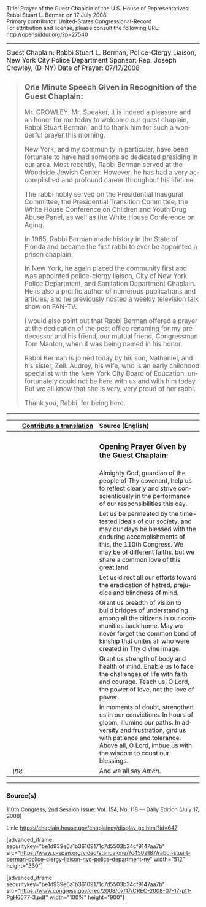 <html>
<head></head>
<body>
Title: Prayer of the Guest Chaplain of the U.S. House of Representatives: Rabbi Stuart L. Berman on 17 July 2008<br />
Primary contributor: United-States.Congressional-Record<br />
For attribution and license, please consult the following URL: <a href="http://opensiddur.org/?p=27540">http://opensiddur.org/?p=27540</a>
<p />
<hr />

<div class="english" lang="en" style="font-size:1.2em;">
Guest Chaplain: Rabbi Stuart L. Berman, Police-Clergy Liaison, New York City Police Department
Sponsor: Rep. Joseph Crowley, (D-NY)
Date of Prayer: 07/17/2008

<blockquote>
<h3>One Minute Speech Given in Recognition of the Guest Chaplain:</h3>

Mr. CROWLEY. Mr. Speaker, it is indeed a pleasure and an honor for me today to welcome our guest chaplain, Rabbi Stuart Berman, and to thank him for such a wonderful prayer this morning.

New York, and my community in particular, have been fortunate to have had someone so dedicated presiding in our area. Most recently, Rabbi Berman served at the Woodside Jewish Center. However, he has had a very accomplished and profound career throughout his lifetime.

The rabbi nobly served on the Presidential Inaugural Committee, the Presidential Transition Committee, the White House Conference on Children and Youth Drug Abuse Panel, as well as the White House Conference on Aging.

In 1985, Rabbi Berman made history in the State of Florida and became the first rabbi to ever be appointed a prison chaplain.

In New York, he again placed the community first and was appointed police-clergy liaison, City of New York Police Department, and Sanitation Department Chaplain. He is also a prolific author of numerous publications and articles, and he previously hosted a weekly television talk show on FAN-TV.

I would also point out that Rabbi Berman offered a prayer at the dedication of the post office renaming for my predecessor and his friend, our mutual friend, Congressman Tom Manton, when it was being named in his honor.

Rabbi Berman is joined today by his son, Nathaniel, and his sister, Zell. Audrey, his wife, who is an early childhood specialist with the New York City Board of Education, unfortunately could not be here with us and with him today. But we all know that she is very, very proud of her rabbi.

Thank you, Rabbi, for being here.
</blockquote>
</div>

<hr />

<table style="margin-left: auto;margin-right: auto;" class="draggable">
<thead><tr><th id="x" style="text-align: right;"><a href="/contributing/upload/">Contribute a translation</a></th><th style="text-align: left;">Source (English)</th></tr></thead>
<tbody>
<tr><td style="vertical-align:top;" width="46%">
<div class="liturgy" lang="he">

</span></div></td>
 
<td style="vertical-align:top;" width="53%">
<div class="english" lang="en">
<h3>Opening Prayer Given by the Guest Chaplain:</h3>
</div></td></tr>

<tr><td style="vertical-align:top;" width="46%">
<div class="liturgy" lang="he">

</span></div></td>
 
<td style="vertical-align:top;" width="53%">
<div class="english" lang="en">
Almighty God, 
guardian of the people of Thy covenant, 
help us to reflect clearly 
and strive conscientiously 
in the performance of our responsibilities this day. 
</div></td></tr>


<tr><td style="vertical-align:top;" width="46%">
<div class="liturgy" lang="he">

</span></div></td>
 
<td style="vertical-align:top;" width="53%">
<div class="english" lang="en">
Let us be permeated by the time-tested ideals of our society, 
and may our days be blessed with the enduring accomplishments of this, 
the 110th Congress. 
We may be of different faiths, 
but we share a common love of this great land.
</div></td></tr>


<tr><td style="vertical-align:top;" width="46%">
<div class="liturgy" lang="he">

</span></div></td>
 
<td style="vertical-align:top;" width="53%">
<div class="english" lang="en">
Let us direct all our efforts 
toward the eradication of hatred, 
prejudice 
and blindness of mind. 
</div></td></tr>


<tr><td style="vertical-align:top;" width="46%">
<div class="liturgy" lang="he">

</span></div></td>
 
<td style="vertical-align:top;" width="53%">
<div class="english" lang="en">
Grant us breadth of vision 
to build bridges of understanding 
among all the citizens in our communities back home. 
May we never forget the common bond of kinship 
that unites all who were created in Thy divine image.
</div></td></tr>


<tr><td style="vertical-align:top;" width="46%">
<div class="liturgy" lang="he">

</span></div></td>
 
<td style="vertical-align:top;" width="53%">
<div class="english" lang="en">
Grant us strength of body 
and health of mind. 
Enable us to face the challenges of life 
with faith and courage. 
Teach us, O Lord, 
the power of love, 
not the love of power.
</div></td></tr>


<tr><td style="vertical-align:top;" width="46%">
<div class="liturgy" lang="he">

</span></div></td>
 
<td style="vertical-align:top;" width="53%">
<div class="english" lang="en">
In moments of doubt, 
strengthen us in our convictions. 
In hours of gloom, 
illumine our paths. 
In adversity and frustration, 
gird us with patience and tolerance. 
Above all, O Lord, 
imbue us with the wisdom 
to count our blessings.
</div></td></tr>


<tr><td style="vertical-align:top;" width="46%">
<div class="liturgy" lang="he">
&nbsp;
אָמֵן׃
</span></div></td>
 
<td style="vertical-align:top;" width="53%">
<div class="english" lang="en">
And we all say
<em>Amen</em>.
</div></td></tr>
</tbody></table>

<hr />

<h3>Source(s)</h3>

110th Congress, 2nd Session
Issue: Vol. 154, No. 118 — Daily Edition (July 17, 2008)

Link: <a href="https://chaplain.house.gov/chaplaincy/display_gc.html?id=647">https://chaplain.house.gov/chaplaincy/display_gc.html?id=647</a>

[advanced_iframe securitykey="be1d939e6a1b36109171c7d5503b34cf9147aa7b" src="https://www.c-span.org/video/standalone/?c4509187/rabbi-stuart-berman-police-clergy-liaison-nyc-police-department-ny" width="512" height="330"]

[advanced_iframe securitykey="be1d939e6a1b36109171c7d5503b34cf9147aa7b" src="https://www.congress.gov/crec/2008/07/17/CREC-2008-07-17-pt1-PgH6677-3.pdf" width="100%" height="900"]
</body>
</html>